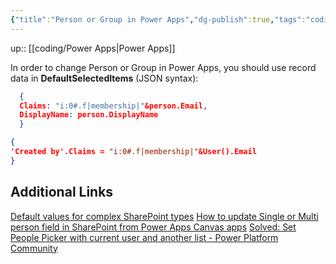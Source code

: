 ```yaml
---
{"title":"Person or Group in Power Apps","dg-publish":true,"tags":"coding/power-apps","language":"en","permalink":"/coding/person-or-group-in-power-apps/","dgPassFrontmatter":true}
---
```


up:: [[coding/Power Apps\|Power Apps]]

In order to change Person or Group in Power Apps, you should use record data in **DefaultSelectedItems** (JSON syntax):
  
```json
  {
  Claims: "i:0#.f|membership|"&person.Email,
  DisplayName: person.DisplayName
  }
  ```



  ```json
  {
  'Created by'.Claims = "i:0#.f|membership|"&User().Email
  }
  ```
## Additional Links

[Default values for complex SharePoint types](https://powerapps.microsoft.com/en-us/blog/default-values-for-complex-sharepoint-types/)
[How to update Single or Multi person field in SharePoint from Power Apps Canvas apps](https://debajmecrm.com/how-to-update-single-or-multi-person-field-in-sharepoint-from-power-apps-canvas-apps/)
[Solved: Set People Picker with current user and another list - Power Platform Community](https://powerusers.microsoft.com/t5/Building-Power-Apps/Set-People-Picker-with-current-user-and-another-list/td-p/787729)
